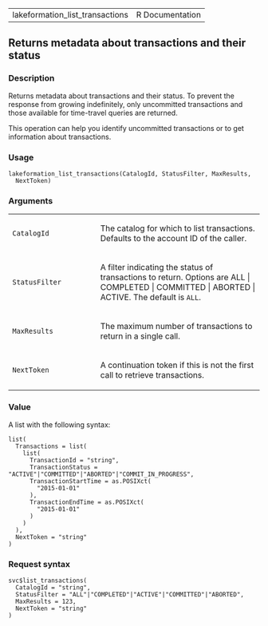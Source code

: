 <table style="width: 100%;">
<tbody>
<tr class="odd">
<td>lakeformation_list_transactions</td>
<td style="text-align: right;">R Documentation</td>
</tr>
</tbody>
</table>

## Returns metadata about transactions and their status

### Description

Returns metadata about transactions and their status. To prevent the
response from growing indefinitely, only uncommitted transactions and
those available for time-travel queries are returned.

This operation can help you identify uncommitted transactions or to get
information about transactions.

### Usage

    lakeformation_list_transactions(CatalogId, StatusFilter, MaxResults,
      NextToken)

### Arguments

<table>
<colgroup>
<col style="width: 35%" />
<col style="width: 65%" />
</colgroup>
<tbody>
<tr class="odd">
<td><code
id="lakeformation_list_transactions_:_CatalogId">CatalogId</code></td>
<td><p>The catalog for which to list transactions. Defaults to the
account ID of the caller.</p></td>
</tr>
<tr class="even">
<td><code
id="lakeformation_list_transactions_:_StatusFilter">StatusFilter</code></td>
<td><p>A filter indicating the status of transactions to return. Options
are ALL | COMPLETED | COMMITTED | ABORTED | ACTIVE. The default is
<code>ALL</code>.</p></td>
</tr>
<tr class="odd">
<td><code
id="lakeformation_list_transactions_:_MaxResults">MaxResults</code></td>
<td><p>The maximum number of transactions to return in a single
call.</p></td>
</tr>
<tr class="even">
<td><code
id="lakeformation_list_transactions_:_NextToken">NextToken</code></td>
<td><p>A continuation token if this is not the first call to retrieve
transactions.</p></td>
</tr>
</tbody>
</table>

### Value

A list with the following syntax:

    list(
      Transactions = list(
        list(
          TransactionId = "string",
          TransactionStatus = "ACTIVE"|"COMMITTED"|"ABORTED"|"COMMIT_IN_PROGRESS",
          TransactionStartTime = as.POSIXct(
            "2015-01-01"
          ),
          TransactionEndTime = as.POSIXct(
            "2015-01-01"
          )
        )
      ),
      NextToken = "string"
    )

### Request syntax

    svc$list_transactions(
      CatalogId = "string",
      StatusFilter = "ALL"|"COMPLETED"|"ACTIVE"|"COMMITTED"|"ABORTED",
      MaxResults = 123,
      NextToken = "string"
    )
